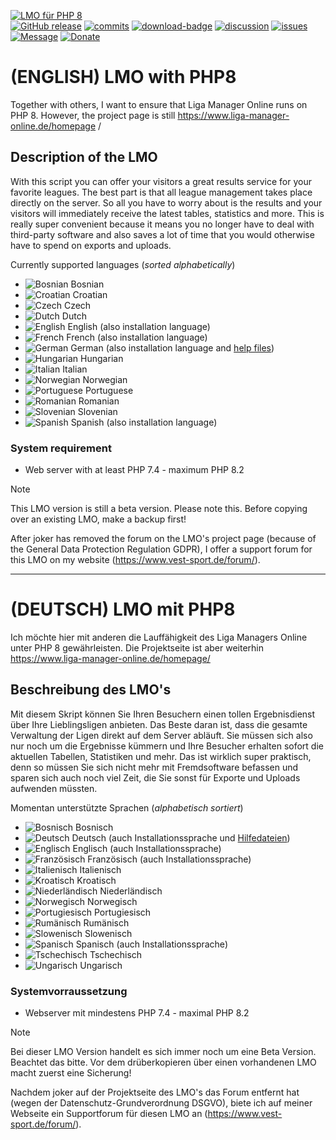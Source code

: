 [![LMO für PHP 8](https://github.com/henshingly/lmo_php8/blob/master/lmo/help/media/logo.svg)](https://www.vest-sport.de/forum)  
[![GitHub release](https://img.shields.io/github/release/henshingly/lmo_php8?include_prereleases=&sort=semver&color=blue)](https://github.com/henshingly/lmo_php8/releases/) 
[![commits](https://img.shields.io/github/commits-since/henshingly/lmo_php8/latest)](https://github.com/henshingly/lmo_php8/commits/main/) 
[![download-badge](https://img.shields.io/github/downloads/henshingly/lmo_php8/total.svg?style=flat-square "Download status")](https://github.com/henshingly/lmo_php8/releases/latest "Download status") 
[![discussion](https://img.shields.io/github/discussions/henshingly/lmo_php8)](https://github.com/henshingly/lmo_php8/discussions) 
[![issues](https://img.shields.io/github/issues/henshingly/lmo_php8)](https://github.com/henshingly/lmo_php8/issues) 
[![Message](https://img.shields.io/badge/CHANGELOG-blue)](https://github.com/henshingly/LMO_PHP8/blob/master/changelog.md) 
[![Donate](https://img.shields.io/badge/-Buy%20me%20a%20coffee-brown.svg)](https://paypal.me/LMOforum)
# (ENGLISH) LMO with PHP8
Together with others, I want to ensure that Liga Manager Online runs on PHP 8.
However, the project page is still <a target="_blank" href="https://www.liga-manager-online.de/homepage/">https://www.liga-manager-online.de/homepage /</a>
## Description of the LMO
With this script you can offer your visitors a great results service for your favorite leagues. The best part is that all league management takes place directly on the server. So all you have to worry about is the results and your visitors will immediately receive the latest tables, statistics and more. This is really super convenient because it means you no longer have to deal with third-party software and also saves a lot of time that you would otherwise have to spend on exports and uploads.

Currently supported languages (_sorted alphabetically_)
- ![Bosnian](https://www.vest-sport.de/forum_files/md/Bosanski.svg) Bosnian
- ![Croatian](https://www.vest-sport.de/forum_files/md/Hrvatski.svg) Croatian
- ![Czech](https://www.vest-sport.de/forum_files/md/Cestina.svg) Czech
- ![Dutch](https://www.vest-sport.de/forum_files/md/Nederlands.svg) Dutch
- ![English](https://www.vest-sport.de/forum_files/md/English.svg) English (also installation language)
- ![French](https://www.vest-sport.de/forum_files/md/Francais.svg) French (also installation language)
- ![German](https://www.vest-sport.de/forum_files/md/Deutsch.svg) German (also installation language and [help files](https://www.vest-sport.de/lmo_git/help/Deutsch/index.html))
- ![Hungarian](https://www.vest-sport.de/forum_files/md/Magyar.svg) Hungarian
- ![Italian](https://www.vest-sport.de/forum_files/md/Italiano.svg) Italian
- ![Norwegian](https://www.vest-sport.de/forum_files/md/Norsk.svg) Norwegian
- ![Portuguese](https://www.vest-sport.de/forum_files/md/Portugues.svg) Portuguese
- ![Romanian](https://www.vest-sport.de/forum_files/md/Romanian.svg) Romanian
- ![Slovenian](https://www.vest-sport.de/forum_files/md/Slovenskega.svg) Slovenian
- ![Spanish](https://www.vest-sport.de/forum_files/md/Espanol.svg) Spanish (also installation language)

### System requirement
- Web server with at least PHP 7.4 - maximum PHP 8.2

> [!NOTE]
This LMO version is still a beta version. Please note this. Before copying over an existing LMO, make a backup first!

After joker has removed the forum on the LMO's project page (because of the General Data Protection Regulation GDPR), I offer a support forum for this LMO on my website (https://www.vest-sport.de/forum/).

--------------------------------------------------------------------------------------------------------
# (DEUTSCH) LMO mit PHP8
Ich möchte hier mit anderen die Lauffähigkeit des Liga Managers Online unter PHP 8 gewährleisten.
Die Projektseite ist aber weiterhin <a target="_blank" href="https://www.liga-manager-online.de/homepage/">https://www.liga-manager-online.de/homepage/</a>
## Beschreibung des LMO's
Mit diesem Skript können Sie Ihren Besuchern einen tollen Ergebnisdienst über Ihre Lieblingsligen anbieten. Das Beste daran ist, dass die gesamte Verwaltung der Ligen direkt auf dem Server abläuft. Sie müssen sich also nur noch um die Ergebnisse kümmern und Ihre Besucher erhalten sofort die aktuellen Tabellen, Statistiken und mehr. Das ist wirklich super praktisch, denn so müssen Sie sich nicht mehr mit Fremdsoftware befassen und sparen sich auch noch viel Zeit, die Sie sonst für Exporte und Uploads aufwenden müssten.

Momentan unterstützte Sprachen (_alphabetisch sortiert_)
- ![Bosnisch](https://www.vest-sport.de/forum_files/md/Bosanski.svg) Bosnisch
- ![Deutsch](https://www.vest-sport.de/forum_files/md/Deutsch.svg) Deutsch (auch Installationssprache und [Hilfedateien](https://www.vest-sport.de/lmo_git/help/Deutsch/index.html))
- ![Englisch](https://www.vest-sport.de/forum_files/md/English.svg) Englisch (auch Installationssprache)
- ![Französisch](https://www.vest-sport.de/forum_files/md/Francais.svg) Französisch (auch Installationssprache)
- ![Italienisch](https://www.vest-sport.de/forum_files/md/Italiano.svg) Italienisch
- ![Kroatisch](https://www.vest-sport.de/forum_files/md/Hrvatski.svg) Kroatisch
- ![Niederländisch](https://www.vest-sport.de/forum_files/md/Nederlands.svg) Niederländisch
- ![Norwegisch](https://www.vest-sport.de/forum_files/md/Norsk.svg) Norwegisch
- ![Portugiesisch](https://www.vest-sport.de/forum_files/md/Portugues.svg) Portugiesisch
- ![Rumänisch](https://www.vest-sport.de/forum_files/md/Romanian.svg) Rumänisch
- ![Slowenisch](https://www.vest-sport.de/forum_files/md/Slovenskega.svg) Slowenisch
- ![Spanisch](https://www.vest-sport.de/forum_files/md/Espanol.svg) Spanisch (auch Installationssprache)
- ![Tschechisch](https://www.vest-sport.de/forum_files/md/Cestina.svg) Tschechisch
- ![Ungarisch](https://www.vest-sport.de/forum_files/md/Magyar.svg) Ungarisch

### Systemvorraussetzung
- Webserver mit mindestens PHP 7.4  -  maximal PHP 8.2

> [!NOTE]
Bei dieser LMO Version handelt es sich immer noch um eine Beta Version. Beachtet das bitte. Vor dem drüberkopieren über einen vorhandenen LMO macht zuerst eine Sicherung!

Nachdem joker auf der Projektseite des LMO's das Forum entfernt hat (wegen der Datenschutz-Grundverordnung DSGVO), biete ich auf meiner Webseite ein Supportforum für diesen LMO an (https://www.vest-sport.de/forum/). 
